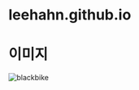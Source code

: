 # leehahn.github.io

# 이미지
![blackbike](https://user-images.githubusercontent.com/126740069/236963931-53653ffe-fcbf-43a2-9fa9-838ef2b9a99f.png)
